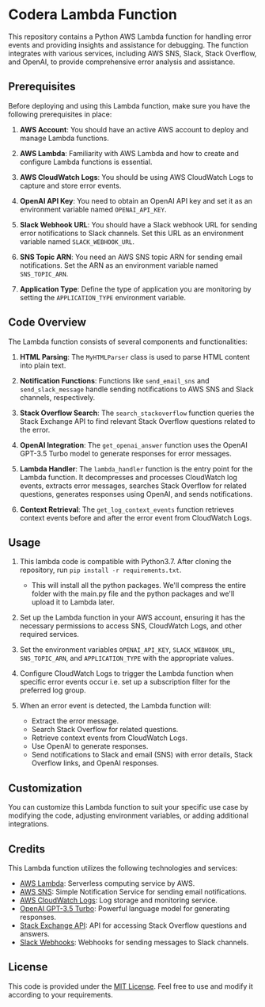 # Codera Lambda Function

This repository contains a Python AWS Lambda function for handling error events and providing insights and assistance for debugging. The function integrates with various services, including AWS SNS, Slack, Stack Overflow, and OpenAI, to provide comprehensive error analysis and assistance.

## Prerequisites

Before deploying and using this Lambda function, make sure you have the following prerequisites in place:

1. **AWS Account**: You should have an active AWS account to deploy and manage Lambda functions.

2. **AWS Lambda**: Familiarity with AWS Lambda and how to create and configure Lambda functions is essential.

3. **AWS CloudWatch Logs**: You should be using AWS CloudWatch Logs to capture and store error events.

4. **OpenAI API Key**: You need to obtain an OpenAI API key and set it as an environment variable named `OPENAI_API_KEY`.

5. **Slack Webhook URL**: You should have a Slack webhook URL for sending error notifications to Slack channels. Set this URL as an environment variable named `SLACK_WEBHOOK_URL`.

6. **SNS Topic ARN**: You need an AWS SNS topic ARN for sending email notifications. Set the ARN as an environment variable named `SNS_TOPIC_ARN`.

7. **Application Type**: Define the type of application you are monitoring by setting the `APPLICATION_TYPE` environment variable.

## Code Overview

The Lambda function consists of several components and functionalities:

1. **HTML Parsing**: The `MyHTMLParser` class is used to parse HTML content into plain text.

2. **Notification Functions**: Functions like `send_email_sns` and `send_slack_message` handle sending notifications to AWS SNS and Slack channels, respectively.

3. **Stack Overflow Search**: The `search_stackoverflow` function queries the Stack Exchange API to find relevant Stack Overflow questions related to the error.

4. **OpenAI Integration**: The `get_openai_answer` function uses the OpenAI GPT-3.5 Turbo model to generate responses for error messages.

5. **Lambda Handler**: The `lambda_handler` function is the entry point for the Lambda function. It decompresses and processes CloudWatch log events, extracts error messages, searches Stack Overflow for related questions, generates responses using OpenAI, and sends notifications.

6. **Context Retrieval**: The `get_log_context_events` function retrieves context events before and after the error event from CloudWatch Logs.

## Usage

1. This lambda code is compatible with Python3.7. After cloning the repository, run `pip install -r requirements.txt`.
   - This will install all the python packages. We'll compress the entire folder with the main.py file and the python packages and we'll upload it to Lambda later.  

2. Set up the Lambda function in your AWS account, ensuring it has the necessary permissions to access SNS, CloudWatch Logs, and other required services.

3. Set the environment variables `OPENAI_API_KEY`, `SLACK_WEBHOOK_URL`, `SNS_TOPIC_ARN`, and `APPLICATION_TYPE` with the appropriate values.

4. Configure CloudWatch Logs to trigger the Lambda function when specific error events occur i.e. set up a subscription filter for the preferred log group.

5. When an error event is detected, the Lambda function will:

   - Extract the error message.
   - Search Stack Overflow for related questions.
   - Retrieve context events from CloudWatch Logs.
   - Use OpenAI to generate responses.
   - Send notifications to Slack and email (SNS) with error details, Stack Overflow links, and OpenAI responses.

## Customization

You can customize this Lambda function to suit your specific use case by modifying the code, adjusting environment variables, or adding additional integrations.

## Credits

This Lambda function utilizes the following technologies and services:

- [AWS Lambda](https://aws.amazon.com/lambda/): Serverless computing service by AWS.
- [AWS SNS](https://aws.amazon.com/sns/): Simple Notification Service for sending email notifications.
- [AWS CloudWatch Logs](https://aws.amazon.com/cloudwatch/features/logs/): Log storage and monitoring service.
- [OpenAI GPT-3.5 Turbo](https://beta.openai.com/signup/): Powerful language model for generating responses.
- [Stack Exchange API](https://api.stackexchange.com/docs): API for accessing Stack Overflow questions and answers.
- [Slack Webhooks](https://api.slack.com/messaging/webhooks): Webhooks for sending messages to Slack channels.

## License

This code is provided under the [MIT License](LICENSE). Feel free to use and modify it according to your requirements.
